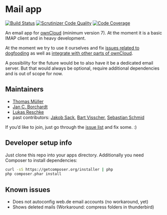 Mail app
============

[![Build Status](https://travis-ci.org/owncloud/mail.svg?branch=master)](https://travis-ci.org/owncloud/mail)
[![Scrutinizer Code Quality](https://scrutinizer-ci.com/g/owncloud/mail/badges/quality-score.png?b=master)](https://scrutinizer-ci.com/g/owncloud/mail/?branch=master)
[![Code Coverage](https://scrutinizer-ci.com/g/owncloud/mail/badges/coverage.png?b=master)](https://scrutinizer-ci.com/g/owncloud/mail/?branch=master)

An email app for [ownCloud](https://owncloud.org) (minimum version 7). At the moment it is a basic IMAP client and in heavy development.

At the moment we try to use it ourselves and fix [issues related to dogfooding](https://github.com/owncloud/mail/issues?q=is%3Aopen+is%3Aissue+label%3Adogfood) as well as [integrate with other parts of ownCloud](https://github.com/owncloud/mail/issues?q=is%3Aopen+is%3Aissue+label%3Aintegration).

A possibility for the future would be to also have it be a dedicated email server. But that would always be optional, require additional dependencies and is out of scope for now.


Maintainers
-----------
- [Thomas Müller](https://github.com/DeepDiver1975)
- [Jan C. Borchardt](https://github.com/jancborchardt)
- [Lukas Reschke](https://github.com/LukasReschke)
- past contributors: [Jakob Sack](https://github.com/jakobsack), [Bart Visscher](https://github.com/bartv2), [Sebastian Schmid](https://github.com/sebastian-schmid)

If you’d like to join, just go through the [issue list](https://github.com/owncloud/mail/issues) and fix some. :)

Developer setup info
--------------------
Just clone this repo into your apps directory. Additionally you need Composer to install dependencies:
```bash
curl -sS https://getcomposer.org/installer | php
php composer.phar install
```

Known issues
------------

- Does not autoconfig web.de email accounts (no workaround, yet)
- Shows deleted mails (Workaround: compress folders in thunderbird)
